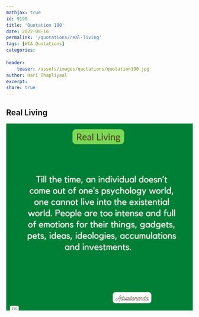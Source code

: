 ```yaml
---
mathjax: true
id: 9190
title: 'Quotation 190'
date: 2022-08-16
permalink: '/quotations/real-living'
tags: [WIA Quotations] 
categories: 

header:
    teaser: /assets/images/quotations/quotation190.jpg
author: Hari Thapliyaal 
excerpt:
share: true 
---
```


## Real Living

![Real Living](/assets/images/quotations/quotation190.jpg)
